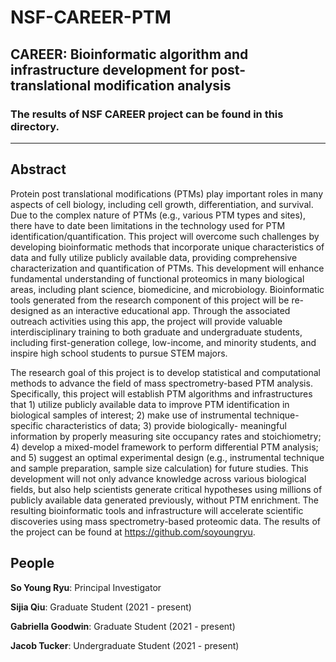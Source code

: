 # NSF-CAREER-PTM
## CAREER: Bioinformatic algorithm and infrastructure development for post-translational modification analysis
### The results of NSF CAREER project can be found in this directory.
---------------------
## Abstract
Protein post translational modifications (PTMs) play important roles in many aspects of cell biology, including cell growth, differentiation, and survival. Due to the complex nature of PTMs (e.g., various PTM types and sites), there have to date been limitations in the technology used for PTM identification/quantification. This project will overcome such challenges by developing bioinformatic methods that incorporate unique characteristics of data and fully utilize publicly available data, providing comprehensive characterization and quantification of PTMs. This development will enhance fundamental understanding of functional proteomics in many biological areas, including plant science, biomedicine, and microbiology. Bioinformatic tools generated from the research component of this project will be re-designed as an interactive educational app. Through the associated outreach activities using this app, the project will provide valuable interdisciplinary training to both graduate and undergraduate students, including first-generation college, low-income, and minority students, and inspire high school students to pursue STEM majors.

The research goal of this project is to develop statistical and computational methods to advance the field of mass spectrometry-based PTM analysis. Specifically, this project will establish PTM algorithms and infrastructures that 1) utilize publicly available data to improve PTM identification in biological samples of interest; 2) make use of instrumental technique-specific characteristics of data; 3) provide biologically- meaningful information by properly measuring site occupancy rates and stoichiometry; 4) develop a mixed-model framework to perform differential PTM analysis; and 5) suggest an optimal experimental design (e.g., instrumental technique and sample preparation, sample size calculation) for future studies. This development will not only advance knowledge across various biological fields, but also help scientists generate critical hypotheses using millions of publicly available data generated previously, without PTM enrichment. The resulting bioinformatic tools and infrastructure will accelerate scientific discoveries using mass spectrometry-based proteomic data. The results of the project can be found at https://github.com/soyoungryu.

## People
**So Young Ryu**: Principal Investigator 

**Sijia Qiu**: Graduate Student (2021 - present)

**Gabriella Goodwin**: Graduate Student (2021 - present)

**Jacob Tucker**: Undergraduate Student (2021 - present)
